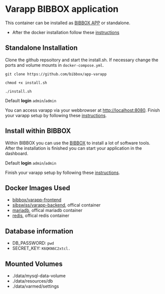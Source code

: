 # Varapp BIBBOX application

This container can be installed as [BIBBOX APP](https://bibbox.readthedocs.io/en/latest/) or standalone. 

* After the docker installation follow these [instructions](INSTALL-APP.md)

## Standalone Installation

Clone the github repsoitory and start the install.sh. If necessary change the ports and volume mounts in `docker-compose.yml`.  

`git clone https://github.com/bibbox/app-varapp`

`chmod +x install.sh`

`./install.sh`

Default **login** `admin`/`admin`

You can access varapp via your webbrowser at [http://localhost:8080](http://localhost:8080).
Finish your varapp setup by following these [instructions](INSTALL-APP.md).

## Install within BIBBOX

Within BIBBOX you can use the [BIBBOX](https://bibbox.readthedocs.io/en/latest/) to install a lot of software tools. After the installation is finished you can start your application in the dashboard.

Default **login** `admin`/`admin`

Finish your varapp setup by following these [instructions](INSTALL-APP.md).


## Docker Images Used


 * [bibbox/varapp-frontend](https://hub.docker.com/r/bibbox/varapp-frontend)
 * [sibswiss/varapp-backend](https://hub.docker.com/r/sibswiss/varapp-backend), offical container
 * [mariadb](https://hub.docker.com/_/mariadb), offical mariadb container
 * [redis](https://hub.docker.com/_/redis), offical redis container
 
## Database information

- DB_PASSWORD: `pwd`
- SECRET_KEY: `K6QKN6C2xtcl.`

## Mounted Volumes

- ./data/mysql-data-volume
- ./data/resources/db
- ./data/varmed/settings


